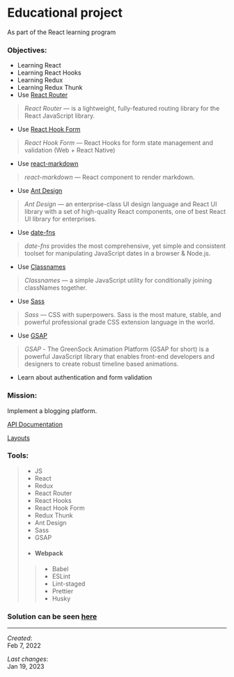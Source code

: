 <div>
    <h1>Educational project</h1>
    <span>As part of the React learning program</span>
</div>

### Objectives:
- Learning React
- Learning React Hooks
- Learning Redux
- Learning Redux Thunk
- Use [React Router](https://reactrouter.com/)
> _React Router_ — is a lightweight, fully-featured routing library for the React JavaScript library.

- Use [React Hook Form](https://react-hook-form.com/)
> _React Hook Form_ — React Hooks for form state management and validation (Web + React Native)

- Use [react-markdown](https://github.com/remarkjs/react-markdown)
> _react-markdown_ — React component to render markdown.

- Use [Ant Design](https://ant.design/)
> _Ant Design_ — an enterprise-class UI design language and React UI library with a set of high-quality React components, one of best React UI library for enterprises.

- Use [date-fns](https://date-fns.org/)
> _date-fns_ provides the most comprehensive, yet simple and consistent toolset for manipulating JavaScript dates in a browser & Node.js.

- Use [Classnames](https://github.com/JedWatson/classnames)
> _Classnames_ — a simple JavaScript utility for conditionally joining classNames together.

- Use [Sass]()
> _Sass_ — CSS with superpowers. Sass is the most mature, stable, and powerful professional grade CSS extension language in the world.

- Use [GSAP](https://greensock.com/gsap/)
> _GSAP_ - The GreenSock Animation Platform (GSAP for short) is a powerful JavaScript library that enables front-end developers and designers to create robust timeline based animations.

- Learn about authentication and form validation
### Mission:
Implement a blogging platform.  

[//]: # ([API Documentation]&#40;https://api.realworld.io/api-docs/&#41;)
[API Documentation](https://bump.sh/gerome-grignon-lp2/doc/realworld)

[Layouts](https://www.figma.com/file/XXBjJXew3xpfbOZUnO9QVB/Blog?node-id=9582%3A0&t=69JJiFh8NvLV86yR-0)

### Tools:
> - JS
> - React
> - Redux
> - React Router
> - React Hooks
> - React Hook Form
> - Redux Thunk
> - Ant Design  
> - Sass
> - GSAP
> - #### Webpack
>> - Babel
>> - ESLint
>> - Lint-staged
>> - Prettier
>> - Husky

### Solution can be seen [here](https://rw-psi.vercel.app/articles)

---
_Created_:  
Feb 7, 2022

_Last changes_:  
Jan 19, 2023

